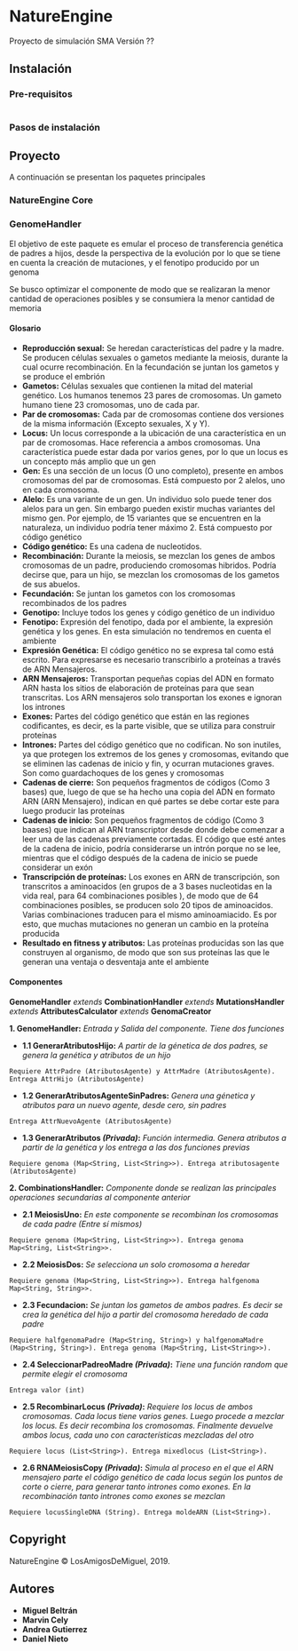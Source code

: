 # NatureEngine
Proyecto de simulación SMA
Versión ??

## Instalación

### Pre-requisitos

```

```

### Pasos de instalación

## Proyecto

A continuación se presentan los paquetes principales

### NatureEngine Core

### GenomeHandler

El objetivo de este paquete es emular el proceso de transferencia genética de padres a hijos, desde la perspectiva de la evolución por lo que se tiene en cuenta la creación de mutaciones, y el fenotipo producido por un genoma

Se busco optimizar el componente de modo que se realizaran la menor cantidad de operaciones posibles y se consumiera la menor cantidad de memoria

#### Glosario

* **Reproducción sexual:** Se heredan características del padre y la madre. Se producen células sexuales o gametos mediante la meiosis, durante la cual ocurre recombinación. En la fecundación se juntan los gametos y se produce el embrión 
* **Gametos:** Células sexuales que contienen la mitad del material genético. Los humanos tenemos 23 pares de cromosomas. Un gameto humano tiene 23 cromosomas, uno de cada par.
* **Par de cromosomas:** Cada par de cromosomas contiene dos versiones de la misma información (Excepto sexuales, X y Y).
* **Locus:** Un locus corresponde a la ubicación de una característica en un par de cromosomas. Hace referencia a ambos cromosomas. Una característica puede estar dada por varios genes, por lo que un locus es un concepto más amplio que un gen
* **Gen:** Es una sección de un locus (O uno completo), presente en ambos cromosomas del par de cromosomas. Está compuesto por 2 alelos, uno en cada cromosoma.
* **Alelo:** Es una variante de un gen. Un individuo solo puede tener dos alelos para un gen. Sin embargo pueden existir muchas variantes del mismo gen. Por ejemplo, de 15 variantes que se encuentren en la naturaleza, un individuo podría tener máximo 2. Está compuesto por código genético
* **Código genético:** Es una cadena de nucleotidos.
* **Recombinación:** Durante la meiosis, se mezclan los genes de ambos cromosomas de un padre, produciendo cromosomas hibridos. Podría decirse que, para un hijo, se mezclan los cromosomas de los gametos de sus abuelos.
* **Fecundación:** Se juntan los gametos con los cromosomas recombinados de los padres
* **Genotipo:** Incluye todos los genes y código genético de un individuo
* **Fenotipo:** Expresión del fenotipo, dada por el ambiente, la expresión genética y los genes. En esta simulación no tendremos en cuenta el ambiente
* **Expresión Genética:** El código genético no se expresa tal como está escrito. Para expresarse es necesario transcribirlo a proteínas a través de ARN Mensajeros.
* **ARN Mensajeros:**  Transportan pequeñas copias del ADN en formato ARN hasta los sitios de elaboración de proteínas para que sean transcritas. Los ARN mensajeros solo transportan los exones e ignoran los intrones
* **Exones:** Partes del código genético que están en las regiones codificantes, es decir, es la parte visible, que se utiliza para construir proteínas
* **Intrones:** Partes del código genético que no codifican. No son inutiles, ya que protegen los extremos de los genes y cromosomas, evitando que se eliminen las cadenas de inicio y fin, y ocurran mutaciones graves. Son como guardachoques de los genes y cromosomas
* **Cadenas de cierre:** Son pequeños fragmentos de códigos (Como 3 bases) que, luego de que se ha hecho una copia del ADN en formato ARN (ARN Mensajero), indican en qué partes se debe cortar este para luego producir las proteínas
* **Cadenas de inicio:** Son pequeños fragmentos de código (Como 3 baases) que indican al ARN transcriptor desde donde debe comenzar a leer una de las cadenas previamente cortadas. El código que esté antes de la cadena de inicio, podría considerarse un intrón porque no se lee, mientras que el código después de la cadena de inicio se puede considerar un exón
* **Transcripción de proteínas:** Los exones en ARN de transcripción, son transcritos a aminoacidos (en grupos de a 3 bases nucleotidas en la vida real, para 64 combinaciones posibles ), de modo que de 64 combinaciones posibles, se producen solo 20 tipos de aminoacidos. Varias combinaciones traducen para el mismo aminoamiacido. Es por esto, que muchas mutaciones no generan un cambio en la proteína producida
* **Resultado en fitness y atributos:** Las proteínas producidas son las que construyen al organismo, de modo que son sus proteínas las que le generan una ventaja o desventaja ante el ambiente
 
#### Componentes

**GenomeHandler** *extends* **CombinationHandler** *extends* **MutationsHandler** *extends* **AttributesCalculator** *extends* **GenomaCreator**

 **1. GenomeHandler:** *Entrada y Salida del componente. Tiene dos funciones*


   - **1.1 GenerarAtributosHijo:** *A partir de la génetica de dos padres, se genera la genética y atributos de un hijo* 
```
Requiere AttrPadre (AtributosAgente) y AttrMadre (AtributosAgente). Entrega AttrHijo (AtributosAgente)
```

   - **1.2 GenerarAtributosAgenteSinPadres:** *Genera una génetica y atributos para un nuevo agente, desde cero, sin padres*
```
Entrega AttrNuevoAgente (AtributosAgente)
```

   - **1.3 GenerarAtributos *(Privada)*:** *Función intermedia. Genera atributos a partir de la genética y los entrega a las dos funciones previas*
```
Requiere genoma (Map<String, List<String>>). Entrega atributosagente (AtributosAgente)
```

 **2. CombinationsHandler:** *Componente donde se realizan las principales operaciones secundarias al componente anterior*
   - **2.1 MeiosisUno:** *En este componente se recombinan los cromosomas de cada padre (Entre sí mismos)*
```
Requiere genoma (Map<String, List<String>>). Entrega genoma Map<String, List<String>>.
```

   - **2.2 MeiosisDos:** *Se selecciona un solo cromosoma a heredar*
```
Requiere genoma (Map<String, List<String>>). Entrega halfgenoma Map<String, String>>.
```

   - **2.3 Fecundacion:** *Se juntan los gametos de ambos padres. Es decir se crea la genética del hijo a partir del cromosoma heredado de cada padre*
```
Requiere halfgenomaPadre (Map<String, String>) y halfgenomaMadre  (Map<String, String>). Entrega genoma (Map<String, List<String>>).
```

   - **2.4 SeleccionarPadreoMadre *(Privada)*:** *Tiene una función random que permite elegir el cromosoma*
```
Entrega valor (int)
```

   - **2.5 RecombinarLocus *(Privada)*:** *Requiere los locus de ambos cromosomas. Cada locus tiene varios genes. Luego procede a mezclar los locus. Es decir recombina los cromosomas. Finalmente devuelve ambos locus, cada uno con características mezcladas del otro*
```
Requiere locus (List<String>). Entrega mixedlocus (List<String>).
```

   - **2.6 RNAMeiosisCopy *(Privada)*:** *Simula al proceso en el que el ARN mensajero parte el código genético de cada locus según los puntos de corte o cierre, para generar tanto intrones como exones. En la recombinación tanto intrones como exones se mezclan*
```
Requiere locusSingleDNA (String). Entrega moldeARN (List<String>). 
```
## Copyright

NatureEngine © LosAmigosDeMiguel, 2019.

## Autores

* **Miguel Beltrán**
* **Marvin Cely**
* **Andrea Gutierrez**
* **Daniel Nieto**